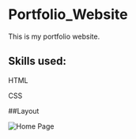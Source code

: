 # Portfolio_Website

This is my portfolio website.

## Skills used:
HTML

CSS

##Layout


![Home Page](https://github.com/divyansh9521/Portfolio_Website/assets/146622948/59d5ab4b-db2b-459d-a0d8-2d040c967a9e)
